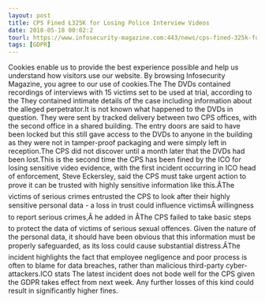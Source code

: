 ```yaml
---
layout: post
title: CPS Fined Ł325K for Losing Police Interview Videos
date: 2018-05-18 00:02:2
tourl: https://www.infosecurity-magazine.com:443/news/cps-fined-325k-for-losing-police/
tags: [GDPR]
---
```

Cookies enable us to provide the best experience possible and help us understand how visitors use our website. By browsing Infosecurity Magazine, you agree to our use of cookies.The The DVDs contained recordings of interviews with 15 victims set to be used at trial, according to the They contained intimate details of the case including information about the alleged perpetrator.It is not known what happened to the DVDs in question. They were sent by tracked delivery between two CPS offices, with the second office in a shared building. The entry doors are said to have been locked but this still gave access to the DVDs to anyone in the building as they were not in tamper-proof packaging and were simply left in reception.The CPS did not discover until a month later that the DVDs had been lost.This is the second time the CPS has been fined by the ICO for losing sensitive video evidence, with the first incident occurring in ICO head of enforcement, Steve Eckersley, said the CPS must take urgent action to prove it can be trusted with highly sensitive information like this.ÂThe victims of serious crimes entrusted the CPS to look after their highly sensitive personal data - a loss in trust could influence victimsÂ willingness to report serious crimes,Â he added in ÂThe CPS failed to take basic steps to protect the data of victims of serious sexual offences. Given the nature of the personal data, it should have been obvious that this information must be properly safeguarded, as its loss could cause substantial distress.ÂThe incident highlights the fact that employee negligence and poor process is often to blame for data breaches, rather than malicious third-party cyber-attackers.ICO stats The latest incident does not bode well for the CPS given the GDPR takes effect from next week. Any further losses of this kind could result in significantly higher fines.
